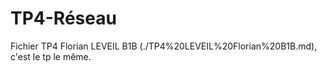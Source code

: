 # TP4-Réseau
Fichier TP4 Florian LEVEIL B1B (./TP4%20LEVEIL%20Florian%20B1B.md), c'est le tp le même.
